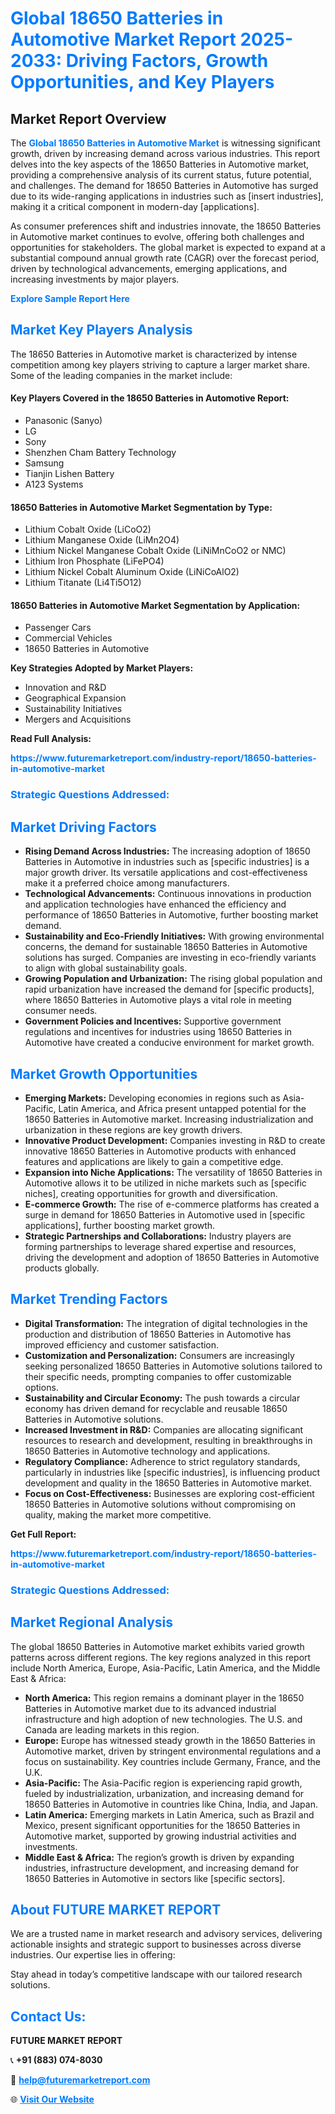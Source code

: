 <h1 style="color: #007BFF;">Global 18650 Batteries in Automotive Market Report 2025-2033: Driving Factors, Growth Opportunities, and Key Players</h1>

<section id="overview">
<h2>Market Report Overview</h2>
<p>The <a href="https://www.futuremarketreport.com/industry-report/18650-batteries-in-automotive-market" style="color: #007BFF; text-decoration: none;"><strong>Global 18650 Batteries in Automotive Market</strong></a> is witnessing significant growth, driven by increasing demand across various industries. This report delves into the key aspects of the 18650 Batteries in Automotive market, providing a comprehensive analysis of its current status, future potential, and challenges. The demand for 18650 Batteries in Automotive has surged due to its wide-ranging applications in industries such as [insert industries], making it a critical component in modern-day [applications].</p>
<p>As consumer preferences shift and industries innovate, the 18650 Batteries in Automotive market continues to evolve, offering both challenges and opportunities for stakeholders. The global market is expected to expand at a substantial compound annual growth rate (CAGR) over the forecast period, driven by technological advancements, emerging applications, and increasing investments by major players.</p>
</section>

<section id="overview">
<p><a href="https://www.futuremarketreport.com/request-sample/reportId=126415" style="color: #007BFF; text-decoration: none;"><strong>Explore Sample Report Here</strong></a></p>
</section>

<section id="key-players">
<h2 style="color: #007BFF;">Market Key Players Analysis</h2>
<p>The 18650 Batteries in Automotive market is characterized by intense competition among key players striving to capture a larger market share. Some of the leading companies in the market include:</p>
<h4>Key Players Covered in the 18650 Batteries in Automotive Report:</h4>
<ul><li>Panasonic (Sanyo)</li><li>LG</li><li>Sony</li><li>Shenzhen Cham Battery Technology</li><li>Samsung</li><li>Tianjin Lishen Battery</li><li>A123 Systems</li></ul>
<h4>18650 Batteries in Automotive Market Segmentation by Type:</h4>
<ul><li>Lithium Cobalt Oxide (LiCoO2)</li><li>Lithium Manganese Oxide (LiMn2O4)</li><li>Lithium Nickel Manganese Cobalt Oxide (LiNiMnCoO2 or NMC)</li><li>Lithium Iron Phosphate (LiFePO4)</li><li>Lithium Nickel Cobalt Aluminum Oxide (LiNiCoAlO2)</li><li>Lithium Titanate (Li4Ti5O12)</li></ul>

<h4>18650 Batteries in Automotive Market Segmentation by Application:</h4>
<ul><li>Passenger Cars</li><li>Commercial Vehicles</li><li>18650 Batteries in Automotive</li></ul>
<p><strong>Key Strategies Adopted by Market Players:</strong></p>
<ul>
<li>Innovation and R&D</li>
<li>Geographical Expansion</li>
<li>Sustainability Initiatives</li>
<li>Mergers and Acquisitions</li>
</ul>
</section>

<section>
<p><strong>Read Full Analysis: </strong></p><a href="https://www.futuremarketreport.com/industry-report/18650-batteries-in-automotive-market" style="color: #007BFF; text-decoration: none;"><strong>https://www.futuremarketreport.com/industry-report/18650-batteries-in-automotive-market</strong></a>
<h3 style="color: #007BFF;">Strategic Questions Addressed:</h3>
</section>

<section id="driving-factors">
<h2 style="color: #007BFF;">Market Driving Factors</h2>
<ul>
<li><strong>Rising Demand Across Industries:</strong> The increasing adoption of 18650 Batteries in Automotive in industries such as [specific industries] is a major growth driver. Its versatile applications and cost-effectiveness make it a preferred choice among manufacturers.</li>
<li><strong>Technological Advancements:</strong> Continuous innovations in production and application technologies have enhanced the efficiency and performance of 18650 Batteries in Automotive, further boosting market demand.</li>
<li><strong>Sustainability and Eco-Friendly Initiatives:</strong> With growing environmental concerns, the demand for sustainable 18650 Batteries in Automotive solutions has surged. Companies are investing in eco-friendly variants to align with global sustainability goals.</li>
<li><strong>Growing Population and Urbanization:</strong> The rising global population and rapid urbanization have increased the demand for [specific products], where 18650 Batteries in Automotive plays a vital role in meeting consumer needs.</li>
<li><strong>Government Policies and Incentives:</strong> Supportive government regulations and incentives for industries using 18650 Batteries in Automotive have created a conducive environment for market growth.</li>
</ul>
</section>

<section id="growth-opportunities">
<h2 style="color: #007BFF;">Market Growth Opportunities</h2>
<ul>
<li><strong>Emerging Markets:</strong> Developing economies in regions such as Asia-Pacific, Latin America, and Africa present untapped potential for the 18650 Batteries in Automotive market. Increasing industrialization and urbanization in these regions are key growth drivers.</li>
<li><strong>Innovative Product Development:</strong> Companies investing in R&D to create innovative 18650 Batteries in Automotive products with enhanced features and applications are likely to gain a competitive edge.</li>
<li><strong>Expansion into Niche Applications:</strong> The versatility of 18650 Batteries in Automotive allows it to be utilized in niche markets such as [specific niches], creating opportunities for growth and diversification.</li>
<li><strong>E-commerce Growth:</strong> The rise of e-commerce platforms has created a surge in demand for 18650 Batteries in Automotive used in [specific applications], further boosting market growth.</li>
<li><strong>Strategic Partnerships and Collaborations:</strong> Industry players are forming partnerships to leverage shared expertise and resources, driving the development and adoption of 18650 Batteries in Automotive products globally.</li>
</ul>
</section>

<section id="trending-factors">
<h2 style="color: #007BFF;">Market Trending Factors</h2>
<ul>
<li><strong>Digital Transformation:</strong> The integration of digital technologies in the production and distribution of 18650 Batteries in Automotive has improved efficiency and customer satisfaction.</li>
<li><strong>Customization and Personalization:</strong> Consumers are increasingly seeking personalized 18650 Batteries in Automotive solutions tailored to their specific needs, prompting companies to offer customizable options.</li>
<li><strong>Sustainability and Circular Economy:</strong> The push towards a circular economy has driven demand for recyclable and reusable 18650 Batteries in Automotive solutions.</li>
<li><strong>Increased Investment in R&D:</strong> Companies are allocating significant resources to research and development, resulting in breakthroughs in 18650 Batteries in Automotive technology and applications.</li>
<li><strong>Regulatory Compliance:</strong> Adherence to strict regulatory standards, particularly in industries like [specific industries], is influencing product development and quality in the 18650 Batteries in Automotive market.</li>
<li><strong>Focus on Cost-Effectiveness:</strong> Businesses are exploring cost-efficient 18650 Batteries in Automotive solutions without compromising on quality, making the market more competitive.</li>
</ul>
</section>

<section>
<p><strong>Get Full Report: </strong></p><a href="https://www.futuremarketreport.com/industry-report/18650-batteries-in-automotive-market" style="color: #007BFF; text-decoration: none;"><strong>https://www.futuremarketreport.com/industry-report/18650-batteries-in-automotive-market</strong></a>
<h3 style="color: #007BFF;">Strategic Questions Addressed:</h3>
</section>


<section id="regional-analysis">
<h2 style="color: #007BFF;">Market Regional Analysis</h2>
<p>The global 18650 Batteries in Automotive market exhibits varied growth patterns across different regions. The key regions analyzed in this report include North America, Europe, Asia-Pacific, Latin America, and the Middle East & Africa:</p>
<ul>
<li><strong>North America:</strong> This region remains a dominant player in the 18650 Batteries in Automotive market due to its advanced industrial infrastructure and high adoption of new technologies. The U.S. and Canada are leading markets in this region.</li>
<li><strong>Europe:</strong> Europe has witnessed steady growth in the 18650 Batteries in Automotive market, driven by stringent environmental regulations and a focus on sustainability. Key countries include Germany, France, and the U.K.</li>
<li><strong>Asia-Pacific:</strong> The Asia-Pacific region is experiencing rapid growth, fueled by industrialization, urbanization, and increasing demand for 18650 Batteries in Automotive in countries like China, India, and Japan.</li>
<li><strong>Latin America:</strong> Emerging markets in Latin America, such as Brazil and Mexico, present significant opportunities for the 18650 Batteries in Automotive market, supported by growing industrial activities and investments.</li>
<li><strong>Middle East & Africa:</strong> The region’s growth is driven by expanding industries, infrastructure development, and increasing demand for 18650 Batteries in Automotive in sectors like [specific sectors].</li>
</ul>
</section>

<footer>
<h2 style="color: #007BFF;">About FUTURE MARKET REPORT</h2>
<p>We are a trusted name in market research and advisory services, delivering actionable insights and strategic support to businesses across diverse industries. Our expertise lies in offering:</p>

<p>Stay ahead in today’s competitive landscape with our tailored research solutions.</p>

<h2 style="color: #007BFF;">Contact Us:</h2>
<p><strong>FUTURE MARKET REPORT</strong></p>
<p>📞 <strong>+91 (883) 074-8030</strong></p>
<p>📧 <strong><a href="mailto:help@futuremarketreport.com" style="color: #007BFF;">help@futuremarketreport.com</a></strong></p>
<p>🌐 <strong><a href="https://www.futuremarketreport.com/" style="color: #007BFF;">Visit Our Website</a></strong></p>
</footer>